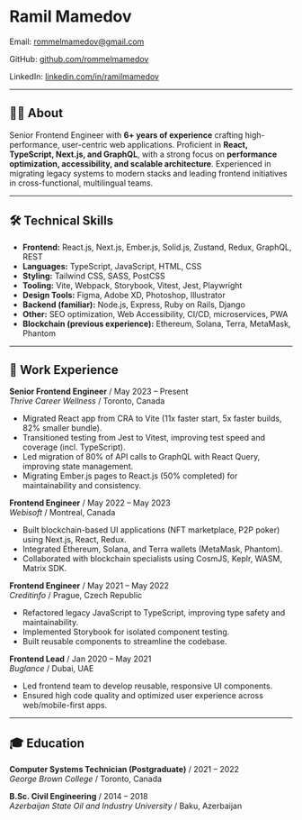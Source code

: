# Ramil Mamedov

Email: [rommelmamedov@gmail.com](mailto:rommelmamedov@gmail.com)

GitHub: [github.com/rommelmamedov](https://github.com/rommelmamedov)

LinkedIn: [linkedin.com/in/ramilmamedov](https://linkedin.com/in/ramilmamedov)

---

## 👨‍💻 About

Senior Frontend Engineer with **6+ years of experience** crafting high-performance, user-centric web applications. Proficient in **React, TypeScript, Next.js, and GraphQL**, with a strong focus on **performance optimization, accessibility, and scalable architecture**. Experienced in migrating legacy systems to modern stacks and leading frontend initiatives in cross-functional, multilingual teams.

---

## 🛠️ Technical Skills

* **Frontend:** React.js, Next.js, Ember.js, Solid.js, Zustand, Redux, GraphQL, REST
* **Languages:** TypeScript, JavaScript, HTML, CSS
* **Styling:** Tailwind CSS, SASS, PostCSS
* **Tooling:** Vite, Webpack, Storybook, Vitest, Jest, Playwright
* **Design Tools:** Figma, Adobe XD, Photoshop, Illustrator
* **Backend (familiar):** Node.js, Express, Ruby on Rails, Django
* **Other:** SEO optimization, Web Accessibility, CI/CD, microservices, PWA
* **Blockchain (previous experience):** Ethereum, Solana, Terra, MetaMask, Phantom

---

## 💼 Work Experience

**Senior Frontend Engineer** / May 2023 – Present
<br/>
*Thrive Career Wellness* / Toronto, Canada

* Migrated React app from CRA to Vite (11x faster start, 5x faster builds, 82% smaller bundle).
* Transitioned testing from Jest to Vitest, improving test speed and coverage (incl. TypeScript).
* Led migration of 80% of API calls to GraphQL with React Query, improving state management.
* Migrating Ember.js pages to React.js (50% completed) for maintainability and consistency.

**Frontend Engineer** / May 2022 – May 2023
<br/>
*Webisoft* / Montreal, Canada

* Built blockchain-based UI applications (NFT marketplace, P2P poker) using Next.js, React, Redux.
* Integrated Ethereum, Solana, and Terra wallets (MetaMask, Phantom).
* Collaborated with blockchain specialists using CosmJS, Keplr, WASM, Matrix SDK.

**Frontend Engineer** / May 2021 – May 2022
<br/>
*Creditinfo* / Prague, Czech Republic

* Refactored legacy JavaScript to TypeScript, improving type safety and maintainability.
* Implemented Storybook for isolated component testing.
* Built reusable components to streamline the codebase.

**Frontend Lead** / Jan 2020 – May 2021
<br/>
*Buglance* / Dubai, UAE

* Led frontend team to develop reusable, responsive UI components.
* Ensured high code quality and optimized user experience across web/mobile-first apps.

---

## 🎓 Education

**Computer Systems Technician (Postgraduate)** / 2021 – 2022
<br/>
*George Brown College* / Toronto, Canada

**B.Sc. Civil Engineering** / 2014 – 2018
<br/>
*Azerbaijan State Oil and Industry University* / Baku, Azerbaijan
